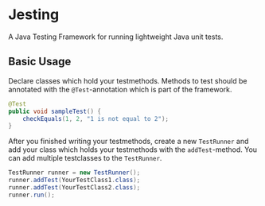 # Jesting

A Java Testing Framework for running lightweight Java unit tests.

## Basic Usage

Declare classes which hold your testmethods. Methods to test should be annotated with the `@Test`-annotation which is part of the framework.

```Java
@Test
public void sampleTest() {
    checkEquals(1, 2, "1 is not equal to 2");
}
```

After you finished writing your testmethods, create a new `TestRunner` and add your class which holds your testmethods with the `addTest`-method. You can add multiple testclasses to the `TestRunner`.

```Java
TestRunner runner = new TestRunner();
runner.addTest(YourTestClass1.class);
runner.addTest(YourTestClass2.class);
runner.run();
```

